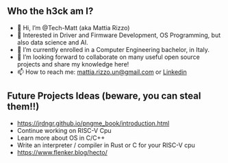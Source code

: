 ## Who the h3ck am I?
- 👋 Hi, I’m @Tech-Matt (aka Mattia Rizzo)
- 👀 Interested in Driver and Firmware Development, OS Programming, but also data science and AI.
- 🌱 I’m currently enrolled in a Computer Engineering bachelor, in Italy.
- 💞️ I’m looking forward to collaborate on many useful open source projects and share my knowledge here!
- 📫 How to reach me: mattia.rizzo.un@gmail.com or [Linkedin](https://www.linkedin.com/in/rizzo-mattia/)

## Future Projects Ideas (beware, you can steal them!!)
- https://jrdngr.github.io/pngme_book/introduction.html
- Continue working on RISC-V Cpu
- Learn more about OS in C/C++
- Write an interpreter / compiler in Rust or C for your RISC-V cpu
- https://www.flenker.blog/hecto/
